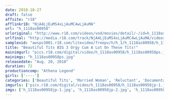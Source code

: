```yaml
---
date: 2018-10-27
draft: false
affsite: "r18"
afflinkr18: "NjA4LjEuMS4xLjAuMC4wLjAuMA"
url: "h_1118as00958"
urloriginal: "http://www.r18.com/videos/vod/movies/detail/-/id=h_1118as00958"
urlfinal: "http://media.r18.com/track/NjA4LjEuMS4xLjAuMC4wLjAuMA/videos/vod/movies/detail/-/id=h_1118as00958"
samplevid: "awspv3001.r18.com/litevideo/freepv/h/h_1/h_1118as00958/h_1118as00958_dmb_s.mp4"
title: "Beautiful Tits BIG 3 Orgy Cum A Lot On These Tits!"
mainimgurl: "pics.r18.com/digital/video/h_1118as00958/h_1118as00958ps.jpg"
mainimgs: "h_1118as00958ps.jpg"
releasedate: "Aug. 20, 2018"
duration: 72
productioncomp: "Athena Legend"
girls: ['----']
categories: ['Beautiful Tits', 'Married Woman', 'Reluctant', 'Documentary', 'Amateur', 'Blowjob']
imgurls: ['pics.r18.com/digital/video/h_1118as00958/h_1118as00958jp-1.jpg', 'pics.r18.com/digital/video/h_1118as00958/h_1118as00958jp-2.jpg', 'pics.r18.com/digital/video/h_1118as00958/h_1118as00958jp-3.jpg', 'pics.r18.com/digital/video/h_1118as00958/h_1118as00958jp-4.jpg', 'pics.r18.com/digital/video/h_1118as00958/h_1118as00958jp-5.jpg', 'pics.r18.com/digital/video/h_1118as00958/h_1118as00958jp-6.jpg', 'pics.r18.com/digital/video/h_1118as00958/h_1118as00958jp-7.jpg', 'pics.r18.com/digital/video/h_1118as00958/h_1118as00958jp-8.jpg', 'pics.r18.com/digital/video/h_1118as00958/h_1118as00958jp-9.jpg', 'pics.r18.com/digital/video/h_1118as00958/h_1118as00958jp-10.jpg', 'pics.r18.com/digital/video/h_1118as00958/h_1118as00958jp-11.jpg', 'pics.r18.com/digital/video/h_1118as00958/h_1118as00958jp-12.jpg', 'pics.r18.com/digital/video/h_1118as00958/h_1118as00958jp-13.jpg', 'pics.r18.com/digital/video/h_1118as00958/h_1118as00958jp-14.jpg', 'pics.r18.com/digital/video/h_1118as00958/h_1118as00958jp-15.jpg', 'pics.r18.com/digital/video/h_1118as00958/h_1118as00958jp-16.jpg', 'pics.r18.com/digital/video/h_1118as00958/h_1118as00958jp-17.jpg', 'pics.r18.com/digital/video/h_1118as00958/h_1118as00958jp-18.jpg', 'pics.r18.com/digital/video/h_1118as00958/h_1118as00958jp-19.jpg', 'pics.r18.com/digital/video/h_1118as00958/h_1118as00958jp-20.jpg']
imgs: ['h_1118as00958jp-1.jpg', 'h_1118as00958jp-2.jpg', 'h_1118as00958jp-3.jpg', 'h_1118as00958jp-4.jpg', 'h_1118as00958jp-5.jpg', 'h_1118as00958jp-6.jpg', 'h_1118as00958jp-7.jpg', 'h_1118as00958jp-8.jpg', 'h_1118as00958jp-9.jpg', 'h_1118as00958jp-10.jpg', 'h_1118as00958jp-11.jpg', 'h_1118as00958jp-12.jpg', 'h_1118as00958jp-13.jpg', 'h_1118as00958jp-14.jpg', 'h_1118as00958jp-15.jpg', 'h_1118as00958jp-16.jpg', 'h_1118as00958jp-17.jpg', 'h_1118as00958jp-18.jpg', 'h_1118as00958jp-19.jpg', 'h_1118as00958jp-20.jpg']
---
```

